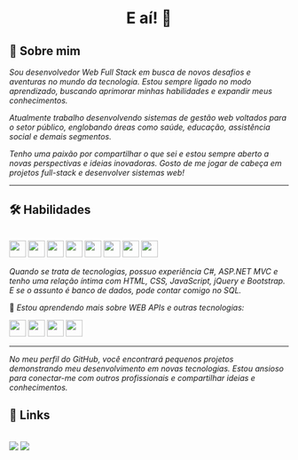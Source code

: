 
<h1 align="center">E aí! 👋</h1>

## 🚀 Sobre mim
*Sou desenvolvedor Web Full Stack em busca de novos desafios e aventuras no mundo da tecnologia. 
Estou sempre ligado no modo aprendizado, buscando aprimorar minhas habilidades e expandir meus conhecimentos.*

*Atualmente trabalho desenvolvendo sistemas de gestão web voltados para o setor público, 
englobando áreas como saúde, educação, assistência social e demais segmentos.*

*Tenho uma paixão por compartilhar o que sei e estou sempre aberto a novas perspectivas e ideias inovadoras. 
Gosto de me jogar de cabeça em projetos full-stack e desenvolver sistemas web!*
<hr>

## 🛠 Habilidades

<br>

<div style="display: inline">
  <img width='30' height='30' src="https://cdn.jsdelivr.net/gh/devicons/devicon/icons/csharp/csharp-original.svg" />
  <img width='30' height='30' src="https://cdn.jsdelivr.net/gh/devicons/devicon/icons/dot-net/dot-net-plain-wordmark.svg" />
  <img width='30' height='30' src="https://cdn.jsdelivr.net/gh/devicons/devicon/icons/html5/html5-original.svg" />
  <img width='30' height='30' src="https://cdn.jsdelivr.net/gh/devicons/devicon/icons/jquery/jquery-plain-wordmark.svg" />
  <img width='30' height='30' src="https://cdn.jsdelivr.net/gh/devicons/devicon/icons/javascript/javascript-plain.svg" />
  <img width='30' height='30' src="https://cdn.jsdelivr.net/gh/devicons/devicon/icons/css3/css3-original.svg" />
  <img width='30' height='30' src="https://cdn.jsdelivr.net/gh/devicons/devicon/icons/bootstrap/bootstrap-original-wordmark.svg" />
  <img width='30' height='30' src="https://cdn.jsdelivr.net/gh/devicons/devicon/icons/microsoftsqlserver/microsoftsqlserver-plain-wordmark.svg" />
</div>

<br>

*Quando se trata de tecnologias, possuo experiência C#, ASP.NET MVC e tenho uma relação íntima com HTML, CSS, JavaScript, jQuery e Bootstrap. 
E se o assunto é banco de dados, pode contar comigo no SQL.*

🧠 *Estou aprendendo mais sobre WEB APIs e outras tecnologias:*

<div style="display: inline">
  <img width='30' height='30' src="https://cdn.jsdelivr.net/gh/devicons/devicon/icons/typescript/typescript-original.svg" />
  <img width='30' height='30' src="https://cdn.jsdelivr.net/gh/devicons/devicon/icons/angularjs/angularjs-original.svg" />
  <img width='30' height='30' src="https://cdn.jsdelivr.net/gh/devicons/devicon/icons/nodejs/nodejs-original.svg" />
  <img width='30' height='30' src="https://cdn.jsdelivr.net/gh/devicons/devicon/icons/dotnetcore/dotnetcore-original.svg" />
</div>

<br>

<hr>

*No meu perfil do GitHub, você encontrará pequenos projetos demonstrando meu desenvolvimento em novas tecnologias.
Estou ansioso para conectar-me com outros profissionais e compartilhar ideias e conhecimentos.*

## 🔗 Links

<br>
<a href="https://www.linkedin.com/in/leandro-valle-68573a140/"><img src="https://img.shields.io/badge/linkedin-%230077B5.svg?style=for-the-badge&logo=linkedin&logoColor=white"></a>
<a href="https://www.instagram.com/leandrovallew/"><img src="https://img.shields.io/badge/Instagram-%23E4405F.svg?style=for-the-badge&logo=Instagram&logoColor=white"></a>

